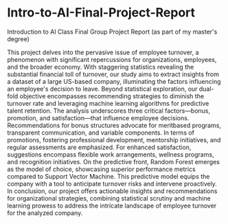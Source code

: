 # Intro-to-AI-Final-Project-Report
Introduction to AI Class Final Group Project Report (as part of my master's degree)

This project delves into the pervasive issue of employee turnover, a phenomenon with significant repercussions for organizations, employees, and the broader economy. With staggering statistics revealing the substantial financial toll of turnover, our study aims to extract insights from a dataset of a large US-based company, illuminating the factors influencing an employee's decision to leave. Beyond statistical exploration, our dual-fold objective encompasses recommending strategies to diminish the turnover rate and leveraging machine learning algorithms for predictive talent retention. The analysis underscores three critical factors—bonus, promotion, and satisfaction—that influence employee decisions. Recommendations for bonus structures advocate for meritbased programs, transparent communication, and variable components. In terms of promotions, fostering professional development, mentorship initiatives, and regular assessments are emphasized. For enhanced satisfaction, suggestions encompass flexible work arrangements, wellness programs, and recognition initiatives. On the predictive front, Random Forest emerges as the model of choice, showcasing superior performance metrics compared to Support Vector Machine. This predictive model equips the company with a tool to anticipate turnover risks and intervene proactively. In conclusion, our project offers actionable insights and recommendations for organizational strategies, combining statistical scrutiny and machine learning prowess to address the intricate landscape of employee turnover for the analyzed company.
